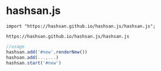 # hashsan.js
```
import "https://hashsan.github.io/hashsan.js/hashsan.js";
```
```
https://hashsan.github.io/hashsan.js/hashsan.js
```

```js
//usage
hashsan.add('#new',renderNew())
hashsan.add(...,...)
hashsan.start('#new')
```
